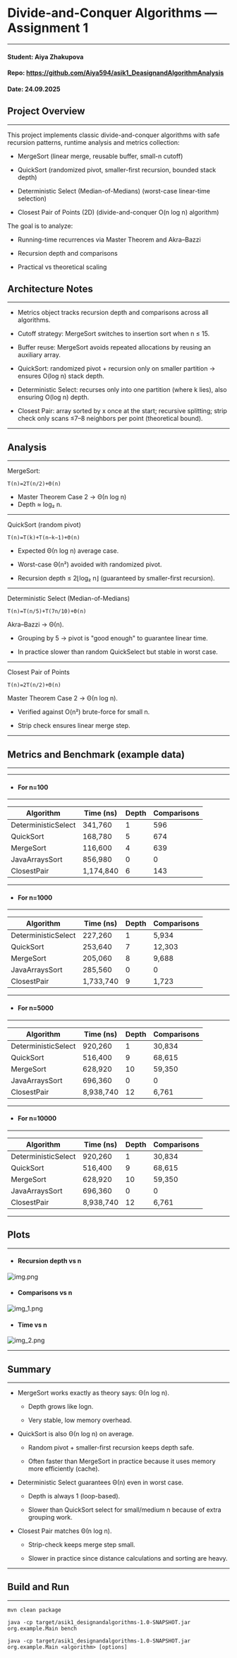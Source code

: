 # Divide-and-Conquer Algorithms — Assignment 1


---

#### Student: Aiya Zhakupova
#### Repo: https://github.com/Aiya594/asik1_DeasignandAlgorithmAnalysis
#### Date: 24.09.2025

## Project Overview

---
This project implements classic divide-and-conquer algorithms with safe recursion patterns, runtime analysis and metrics collection:

* MergeSort (linear merge, reusable buffer, small-n cutoff)

* QuickSort (randomized pivot, smaller-first recursion, bounded stack depth)

* Deterministic Select (Median-of-Medians) (worst-case linear-time selection)

* Closest Pair of Points (2D) (divide-and-conquer O(n log n) algorithm)

The goal is to analyze:

* Running-time recurrences via Master Theorem and Akra–Bazzi

* Recursion depth and comparisons

* Practical vs theoretical scaling



## Architecture Notes
 

---

* Metrics object tracks recursion depth and comparisons across all algorithms.

* Cutoff strategy: MergeSort switches to insertion sort when n ≤ 15.

* Buffer reuse: MergeSort avoids repeated allocations by reusing an auxiliary array.

* QuickSort: randomized pivot + recursion only on smaller partition → ensures O(log n) stack depth.

* Deterministic Select: recurses only into one partition (where k lies), also ensuring O(log n) depth.

* Closest Pair: array sorted by x once at the start; recursive splitting; strip check only scans ≤7–8 neighbors per point (theoretical bound).


---
## Analysis


---
MergeSort:
```angular2html
T(n)=2T(n/2)+Θ(n)
```
* Master Theorem Case 2 → Θ(n log n)
* Depth ≈ log₂ n.

---
QuickSort (random pivot)
```angular2html
T(n)=T(k)+T(n−k−1)+Θ(n)
```

* Expected Θ(n log n) average case.

* Worst-case Θ(n²) avoided with randomized pivot.

* Recursion depth ≤ 2⌊log₂ n⌋ (guaranteed by smaller-first recursion).

---
Deterministic Select (Median-of-Medians)
```angular2html 
T(n)=T(n/5)+T(7n/10)+Θ(n)
```
Akra–Bazzi → Θ(n).

* Grouping by 5 → pivot is "good enough" to guarantee linear time.

* In practice slower than random QuickSelect but stable in worst case.
---
Closest Pair of Points
```angular2html
T(n)=2T(n/2)+Θ(n)
```
Master Theorem Case 2 → Θ(n log n).

* Verified against O(n²) brute-force for small n.

* Strip check ensures linear merge step.

---
## Metrics and Benchmark (example data)

---

---
* #### For n=100
---

| Algorithm           | Time (ns) | Depth | Comparisons |
| ------------------- | --------- | ----- | ----------- |
| DeterministicSelect | 341,760   | 1     | 596         |
| QuickSort           | 168,780   | 5     | 674         |
| MergeSort           | 116,600   | 4     | 639         |
| JavaArraysSort      | 856,980   | 0     | 0           |
| ClosestPair         | 1,174,840 | 6     | 143         |

---
* #### For n=1000
---

| Algorithm           | Time (ns) | Depth | Comparisons |
| ------------------- | --------- | ----- | ----------- |
| DeterministicSelect | 227,260   | 1     | 5,934       |
| QuickSort           | 253,640   | 7     | 12,303      |
| MergeSort           | 205,060   | 8     | 9,688       |
| JavaArraysSort      | 285,560   | 0     | 0           |
| ClosestPair         | 1,733,740 | 9     | 1,723       |

---
* #### For n=5000
---

| Algorithm           | Time (ns) | Depth | Comparisons |
| ------------------- | --------- | ----- | ----------- |
| DeterministicSelect | 920,260   | 1     | 30,834      |
| QuickSort           | 516,400   | 9     | 68,615      |
| MergeSort           | 628,920   | 10    | 59,350      |
| JavaArraysSort      | 696,360   | 0     | 0           |
| ClosestPair         | 8,938,740 | 12    | 6,761       |

---
* #### For n=10000
---
| Algorithm           | Time (ns) | Depth | Comparisons |
| ------------------- | --------- | ----- | ----------- |
| DeterministicSelect | 920,260   | 1     | 30,834      |
| QuickSort           | 516,400   | 9     | 68,615      |
| MergeSort           | 628,920   | 10    | 59,350      |
| JavaArraysSort      | 696,360   | 0     | 0           |
| ClosestPair         | 8,938,740 | 12    | 6,761       |

---
## Plots

---

* #### Recursion depth vs n
![img.png](img.png)

* #### Comparisons vs n
![img_1.png](img_1.png)

* #### Time vs n

![img_2.png](img_2.png)

---
## Summary

---

* MergeSort works exactly as theory says: Θ(n log n).

    * Depth grows like logn.

    * Very stable, low memory overhead.

* QuickSort is also Θ(n log n) on average.

    * Random pivot + smaller-first recursion keeps depth safe.

    * Often faster than MergeSort in practice because it uses memory more efficiently (cache).

* Deterministic Select guarantees Θ(n) even in worst case.

    * Depth is always 1 (loop-based).

    * Slower than QuickSort select for small/medium n because of extra grouping work.

* Closest Pair matches Θ(n log n).

    * Strip-check keeps merge step small.

    * Slower in practice since distance calculations and sorting are heavy.

---
## Build and Run

---


```angular2html
mvn clean package
```

```angular2html
java -cp target/asik1_designandalgorithms-1.0-SNAPSHOT.jar org.example.Main bench 
                
java -cp target/asik1_designandalgorithms-1.0-SNAPSHOT.jar org.example.Main <algorithm> [options]
```